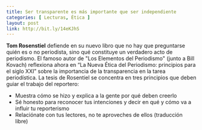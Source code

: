 ```yaml
---
title: Ser transparente es más importante que ser independiente
categories: [ Lecturas, Ética ]
layout: post
link: http://bit.ly/14eKJhS
---
```

**Tom Rosenstiel** defiende en su nuevo libro que no hay que preguntarse quién es o no periodista, sino qué constituye un verdadero acto de periodismo. El famoso autor de "Los Elementos del Periodismo" (junto a Bill Kovach) reflexiona ahora en “La Nueva Ética del Periodismo: principios para el siglo XXI” sobre la importancia de la transparencia en la tarea periodística. La tesis de Rosentiel se concentra en tres principios que deben guiar el trabajo del reportero:

- Muestra cómo se hizo y explica a la gente por qué deben creerlo 
- Sé honesto para reconocer tus intenciones y decir en qué y cómo va a influir tu reporterismo
- Relaciónate con tus lectores, no te aproveches de ellos (traducción libre)